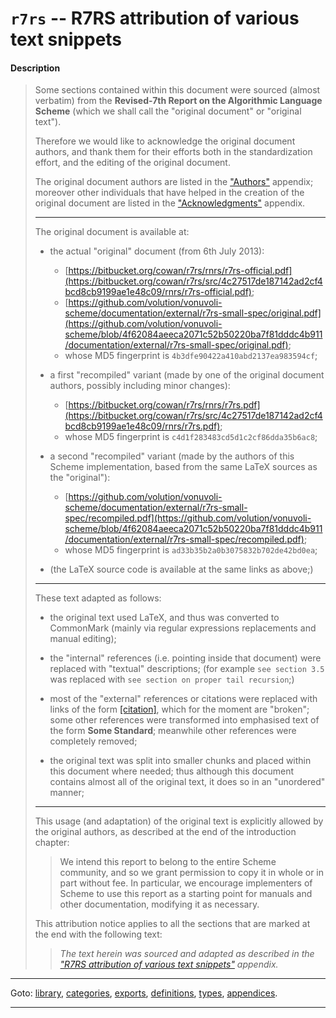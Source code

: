 

<a id='appendix__r7rs__attribution'></a>

# `r7rs` -- R7RS attribution of various text snippets


<a id='appendix__r7rs__attribution__description'></a>

#### Description

> Some sections contained within this document were sourced (almost verbatim) from the
> __Revised-7th Report on the Algorithmic Language Scheme__
> (which we shall call the "original document" or "original text").
> 
> Therefore we would like to acknowledge the original document authors, and thank them for their efforts
> both in the standardization effort, and the editing of the original document.
> 
> The original document authors are listed in the ["Authors"](../../r7rs/appendices/authors.md#appendix__r7rs__authors) appendix;
> moreover other individuals that have helped in the creation of the original document are listed in the
> ["Acknowledgments"](../../r7rs/appendices/acknowledgments.md#appendix__r7rs__acknowledgments) appendix.
> 
> ----
> 
> The original document is available at:
> 
>   * the actual "original" document (from 6th July 2013):
>     * [https://bitbucket.org/cowan/r7rs/rnrs/r7rs-official.pdf](https://bitbucket.org/cowan/r7rs/src/4c27517de187142ad2cf4bcd8cb9199ae1e48c09/rnrs/r7rs-official.pdf);
>     * [https://github.com/volution/vonuvoli-scheme/documentation/external/r7rs-small-spec/original.pdf](https://github.com/volution/vonuvoli-scheme/blob/4f62084aeeca2071c52b50220ba7f81dddc4b911/documentation/external/r7rs-small-spec/original.pdf);
>     * whose MD5 fingerprint is `4b3dfe90422a410abd2137ea983594cf`;
> 
>   * a first "recompiled" variant (made by one of the original document authors, possibly including minor changes):
>     * [https://bitbucket.org/cowan/r7rs/rnrs/r7rs.pdf](https://bitbucket.org/cowan/r7rs/src/4c27517de187142ad2cf4bcd8cb9199ae1e48c09/rnrs/r7rs.pdf);
>     * whose MD5 fingerprint is `c4d1f283483cd5d1c2cf86dda35b6ac8`;
> 
>   * a second "recompiled" variant (made by the authors of this Scheme implementation, based from the same LaTeX sources as the "original"):
>     * [https://github.com/volution/vonuvoli-scheme/documentation/external/r7rs-small-spec/recompiled.pdf](https://github.com/volution/vonuvoli-scheme/blob/4f62084aeeca2071c52b50220ba7f81dddc4b911/documentation/external/r7rs-small-spec/recompiled.pdf);
>     * whose MD5 fingerprint is `ad33b35b2a0b3075832b702de42bd0ea`;
> 
>   * (the LaTeX source code is available at the same links as above;)
> 
> ----
> 
> These text adapted as follows:
> 
>   * the original text used LaTeX, and thus was converted to CommonMark (mainly via regular expressions replacements and manual editing);
> 
>   * the "internal" references (i.e. pointing inside that document) were replaced with "textual" descriptions;
>   (for example `see section 3.5` was replaced with `see section on proper tail recursion`;)
> 
>   * most of the "external" references or citations were replaced with links of the form [[citation]](#),
>   which for the moment are "broken";  some other references were transformed
>   into emphasised text of the form __Some Standard__;  meanwhile other references were completely removed;
> 
>   * the original text was split into smaller chunks and placed within this document where needed;
>   thus although this document contains almost all of the original text, it does so in an "unordered" manner;
> 
> ----
> 
> This usage (and adaptation) of the original text is explicitly allowed by the original authors,
> as described at the end of the introduction chapter:
> 
> > We intend this report to belong to the entire Scheme community, and so
> > we grant permission to copy it in whole or in part without fee.  In
> > particular, we encourage implementers of Scheme to use this report as
> > a starting point for manuals and other documentation, modifying it as
> > necessary.
> 
> This attribution notice applies to all the sections that are marked at the end with the following text:
> 
> > *The text herein was sourced and adapted as described in the ["R7RS attribution of various text snippets"](../../r7rs/appendices/attribution.md#appendix__r7rs__attribution) appendix.*

----

Goto: [library](../../r7rs/_index.md#library__r7rs), [categories](../../r7rs/categories/_index.md#toc__r7rs__categories), [exports](../../r7rs/exports/_index.md#toc__r7rs__exports), [definitions](../../r7rs/definitions/_index.md#toc__r7rs__definitions), [types](../../r7rs/types/_index.md#toc__r7rs__types), [appendices](../../r7rs/appendices/_index.md#toc__r7rs__appendices).

----


